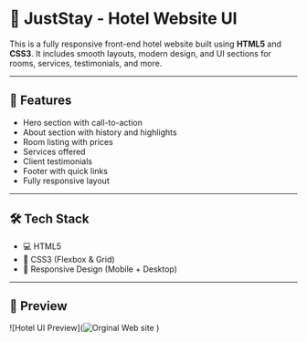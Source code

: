 # 🏨 JustStay - Hotel Website UI

This is a fully responsive front-end hotel website built using **HTML5** and **CSS3**. It includes smooth layouts, modern design, and UI sections for rooms, services, testimonials, and more.

---

## 📌 Features

- Hero section with call-to-action
- About section with history and highlights
- Room listing with prices
- Services offered
- Client testimonials
- Footer with quick links
- Fully responsive layout

---

## 🛠️ Tech Stack

- 💻 HTML5  
- 🎨 CSS3 (Flexbox & Grid)  
- 📱 Responsive Design (Mobile + Desktop)

---

## 📸 Preview

![Hotel UI Preview](![Orginal Web site](https://github.com/user-attachments/assets/7beca64f-47dc-428c-8071-ba29113b554a)
)

